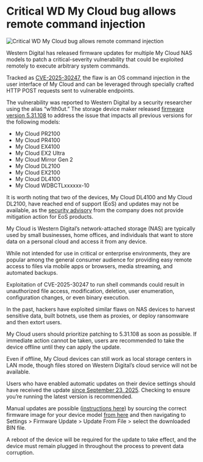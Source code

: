 # Critical WD My Cloud bug allows remote command injection

![Critical WD My Cloud bug allows remote command injection](https://www.bleepstatic.com/content/hl-images/2021/12/09/Western_Digital_headpic.jpg)

Western Digital has released firmware updates for multiple My Cloud NAS models to patch a critical-severity vulnerability that could be exploited remotely to execute arbitrary system commands.

Tracked as [CVE-2025-30247](https://nvd.nist.gov/vuln/detail/cve-2025-30247), the flaw is an OS command injection in the user interface of My Cloud and can be leveraged through specially crafted HTTP POST requests sent to vulnerable endpoints.

The vulnerability was reported to Western Digital by a security researcher using the alias “w1th0ut.” The storage device maker released [firmware version 5.31.108](https://www.westerndigital.com/support/product-security/wdc-25006-western-digital-my-cloud-os-5-firmware-5-31-108) to address the issue that impacts all previous versions for the following models:

* My Cloud PR2100
* My Cloud PR4100
* My Cloud EX4100
* My Cloud EX2 Ultra
* My Cloud Mirror Gen 2
* My Cloud DL2100
* My Cloud EX2100
* My Cloud DL4100
* My Cloud WDBCTLxxxxxx-10

It is worth noting that two of the devices, My Cloud DL4100 and My Cloud DL2100, have reached end of support (EoS) and updates may not be available, as the [security advisory](https://www.westerndigital.com/support/product-security/wdc-25006-western-digital-my-cloud-os-5-firmware-5-31-108) from the company does not provide mitigation action for EoS products.

My Cloud is Western Digital’s network-attached storage (NAS) are typically used by small businesses, home offices, and individuals that want to store data on a personal cloud and access it from any device.

While not intended for use in critical or enterprise environments, they are popular among the general consumer audience for providing easy remote access to files via mobile apps or browsers, media streaming, and automated backups.

Exploitation of CVE-2025-30247 to run shell commands could result in unauthorized file access, modification, deletion, user enumeration, configuration changes, or even binary execution.

In the past, hackers have exploited similar flaws on NAS devices to harvest sensitive data, built botnets, use them as proxies, or deploy ransomware and then extort users.

My Cloud users should prioritize patching to 5.31.108 as soon as possible. If immediate action cannot be taken, users are recommended to take the device offline until they can apply the update.

Even if offline, My Cloud devices can still work as local storage centers in LAN mode, though files stored on Western Digital’s cloud service will not be available.

Users who have enabled automatic updates on their device settings should have received the update [since September 23, 2025](https://os5releasenotes.mycloud.com/#/). Checking to ensure you’re running the latest version is recommended.

Manual updates are possible ([instructions here](https://support-en.wd.com/app/answers/detailweb/a%5Fid/31757/~/update-firmware-on-my-cloud-os-5-automatically-or-manually)) by sourcing the correct firmware image for your device model [from here](https://www.westerndigital.com/support/product-list?productName=3779) and then navigating to Settings > Firmware Update > Update From File > select the downloaded BIN file.

A reboot of the device will be required for the update to take effect, and the device must remain plugged in throughout the process to prevent data corruption.